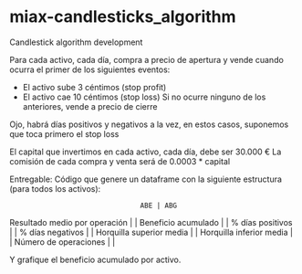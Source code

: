 # miax-candlesticks_algorithm

Candlestick algorithm development


Para cada activo, cada día, compra a precio de apertura y vende cuando ocurra el primer de los siguientes eventos: 
- El activo sube 3 céntimos (stop profit)
- El activo cae 10 céntimos (stop loss) 
Si no ocurre ninguno de los anteriores, vende a precio de cierre

Ojo, habrá días positivos y negativos a la vez, en estos casos, suponemos que toca primero el stop loss

El capital que invertimos en cada activo, cada día, debe ser 30.000 €
La comisión de cada compra y venta será de 0.0003 * capital

Entregable: Código que genere un dataframe con la siguiente estructura (para todos los activos):

                                	ABE	| ABG
Resultado medio por operación		|     |
Beneficio acumulado		          |     |
% días positivos		            |     |
% días negativos		            |     |
Horquilla superior media	    	|     |
Horquilla inferior media		    |     |
Número de operaciones		        |     |

Y grafique el beneficio acumulado por activo. 

 

